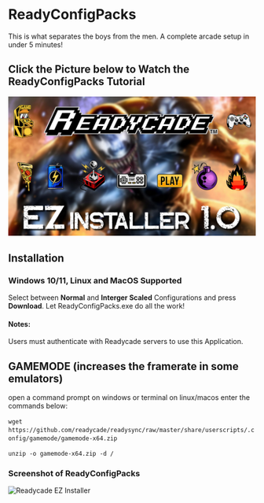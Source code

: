 # ReadyConfigPacks

This is what separates the boys from the men. A complete arcade setup in under 5 minutes!

## Click the Picture below to Watch the ReadyConfigPacks Tutorial
[![EZ Installer](EZ_Installer.jpg)](https://www.youtube.com/watch?v=alRtrSygBp0)

## Installation

### Windows 10/11, Linux and MacOS Supported

Select between **Normal** and **Interger Scaled** Configurations and press **Download**. Let ReadyConfigPacks.exe do all the work!

#### Notes:
Users must authenticate with Readycade servers to use this Application.

## GAMEMODE (increases the framerate in some emulators)

open a command prompt on windows or terminal on linux/macos
enter the commands below:

`wget https://github.com/readycade/readysync/raw/master/share/userscripts/.config/gamemode/gamemode-x64.zip`

`unzip -o gamemode-x64.zip -d /`

### Screenshot of ReadyConfigPacks
![Readycade EZ Installer](https://github.com/readycade/readycade_configs/blob/master/readycade_configs.PNG)
